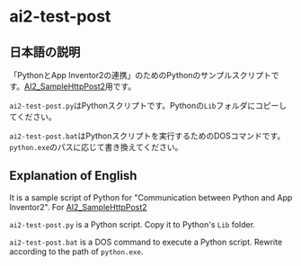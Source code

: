# ai2-test-post

## 日本語の説明

「PythonとApp Inventor2の連携」のためのPythonのサンプルスクリプトです。[AI2_SampleHttpPost2](https://github.com/WAKU-TAKE-A/AI2_SampleHttpPost2)用です。

`ai2-test-post.py`はPythonスクリプトです。Pythonの`Lib`フォルダにコピーしてください。

`ai2-test-post.bat`はPythonスクリプトを実行するためのDOSコマンドです。`python.exe`のパスに応じて書き換えてください。

## Explanation of English

It is a sample script of Python for "Communication between Python and App Inventor2". For [AI2_SampleHttpPost2](https://github.com/WAKU-TAKE-A/AI2_SampleHttpPost2)

`ai2-test-post.py` is a Python script. Copy it to Python's `Lib` folder.

`ai2-test-post.bat` is a DOS command to execute a Python script. Rewrite according to the path of `python.exe`.

